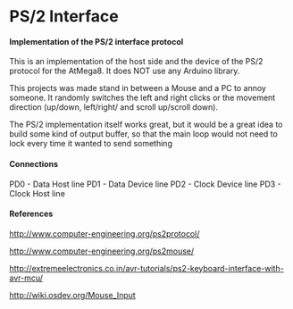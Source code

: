 # PS/2 Interface
#### Implementation of the PS/2 interface protocol

This is an implementation of the host side and the device of the PS/2 protocol for the AtMega8.
It does NOT use any Arduino library.

This projects was made stand in between a Mouse and a PC to annoy someone. It randomly switches the left and right clicks or the movement direction (up/down, left/right/ and scroll up/scroll down).

The PS/2 implementation itself works great, but it would be a great idea to build some kind of output buffer, so that the main loop would not need to lock every time it wanted to send something

#### Connections

PD0 - Data Host line
PD1 - Data Device line
PD2 - Clock Device line
PD3 - Clock Host line

#### References

http://www.computer-engineering.org/ps2protocol/

http://www.computer-engineering.org/ps2mouse/

http://extremeelectronics.co.in/avr-tutorials/ps2-keyboard-interface-with-avr-mcu/

http://wiki.osdev.org/Mouse_Input
